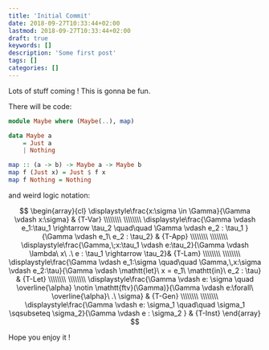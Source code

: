 ```yaml
---
title: 'Initial Commit'
date: 2018-09-27T10:33:44+02:00
lastmod: 2018-09-27T10:33:44+02:00
draft: true
keywords: []
description: 'Some first post'
tags: []
categories: []
---
```


Lots of stuff coming !
This is gonna be fun.

<!--more-->

There will be code:

```haskell
module Maybe where (Maybe(..), map)

data Maybe a
    = Just a
    | Nothing

map :: (a -> b) -> Maybe a -> Maybe b
map f (Just x) = Just $ f x
map f Nothing = Nothing
```

and weird logic notation:

$$
\begin{array}{cl}
\displaystyle\frac{x:\sigma \in \Gamma}{\Gamma \vdash x:\sigma} & {T-Var}
\\\\\\\\
\\\\\\\\
\displaystyle\frac{\Gamma \vdash e_1:\tau_1 \rightarrow \tau_2 \quad\quad \Gamma \vdash e_2 : \tau_1 }{\Gamma \vdash e_1\ e_2 : \tau_2} & {T-App}
\\\\\\\\
\\\\\\\\
\displaystyle\frac{\Gamma,\;x:\tau_1 \vdash e:\tau_2}{\Gamma \vdash \lambda\ x\ .\ e : \tau_1 \rightarrow \tau_2}& {T-Lam}
\\\\\\\\
\\\\\\\\
\displaystyle\frac{\Gamma \vdash e_1:\sigma \quad\quad \Gamma,\,x:\sigma \vdash e_2:\tau}{\Gamma \vdash \mathtt{let}\ x = e_1\ \mathtt{in}\ e_2 : \tau} & {T-Let}
\\\\\\\\
\\\\\\\\
\displaystyle\frac{\Gamma \vdash e: \sigma \quad \overline{\alpha} \notin \mathtt{ftv}(\Gamma)}{\Gamma \vdash e:\forall\ \overline{\alpha}\ .\ \sigma} & {T-Gen}
\\\\\\\\
\\\\\\\\
\displaystyle\frac{\Gamma \vdash e: \sigma_1 \quad\quad \sigma_1 \sqsubseteq \sigma_2}{\Gamma \vdash e : \sigma_2 } & {T-Inst}
\end{array}
$$

Hope you enjoy it !
